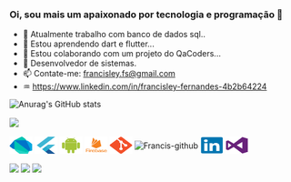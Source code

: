 ### Oi, sou mais um apaixonado por tecnologia e programação 👋

- 🔭 Atualmente trabalho com banco de dados sql..
- 🌱 Estou aprendendo dart e flutter...
- 👯 Estou colaborando com um projeto do QaCoders...
- 💬 Desenvolvedor de sistemas.
- 📫 Contate-me: francisley.fs@gmail.com
- ♒ https://www.linkedin.com/in/francisley-fernandes-4b2b64224

![Anurag's GitHub stats](https://github-readme-stats.vercel.app/api?username=francisfs&show_icons=true&theme=tokyonight)

<img height="180em"  align="center" src="https://github-readme-stats.vercel.app/api/top-langs/?username=francisfs&layout=compact&langs_count=7&theme=react" />



<div style="display: inline_block"><br>
  <img align="center" alt="Francis-dart" height="30" width="40" src="https://github.com/devicons/devicon/blob/master/icons/dart/dart-original.svg">      
  <img align="center" alt="Francis-flutter" height="30" width="40" src="https://github.com/devicons/devicon/blob/master/icons/flutter/flutter-original.svg">  
  <img align="center" alt="Francis-android" height="30" width="40" src="https://github.com/devicons/devicon/blob/master/icons/android/android-original.svg">   
  <img align="center" alt="Francis-firebase" height="30" width="40" src="https://github.com/devicons/devicon/blob/master/icons/firebase/firebase-plain-wordmark.svg">
  
  <img align="center" alt="Francis-git" height="30" width="40" src="https://github.com/devicons/devicon/blob/master/icons/git/git-original.svg">  
  <img align="center" alt="Francis-github" height="30" width="40" src="https://image.pngaaa.com/896/94896-small.png">  
  <img align="center" alt="Francis-linkedin" height="30" width="40" src="https://github.com/devicons/devicon/blob/master/icons/linkedin/linkedin-original.svg">   
  <img align="center" alt="Francis-visualStudio" height="30" width="40" src="https://github.com/devicons/devicon/blob/master/icons/visualstudio/visualstudio-plain.svg">
    
  <br>
  <br>
	   
<div> 
  <a href="https://www.instagram.com/francisffs/" target="_blank"><img src="https://img.shields.io/badge/-Instagram-%23E4405F?style=for-the-badge&logo=instagram&logoColor=white" target="_blank"></a>	 
  <a href = "mailto:francisley.fs@gmail.com"><img src="https://img.shields.io/badge/-Gmail-%23333?style=for-the-badge&logo=gmail&logoColor=white" target="_blank"></a>  
  <a href="https://www.linkedin.com/in/francisley-fernandes-4b2b64224/" target="_blank"><img src="https://img.shields.io/badge/-LinkedIn-%230077B5?style=for-the-badge&logo=linkedin&logoColor=white" target="_blank"></a> 
</div>


